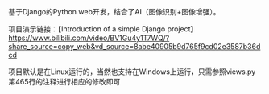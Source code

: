 基于Django的Python web开发，结合了AI（图像识别+图像增强）。

项目演示链接：【Introduction of a simple Django project】 https://www.bilibili.com/video/BV1Gu4y1T7WQ/?share_source=copy_web&vd_source=8abe40905b9d765f9cd02e3587b36dcd

项目默认是在Linux运行的，当然也支持在Windows上运行，只需参照views.py第465行的注释进行相应的修改即可
